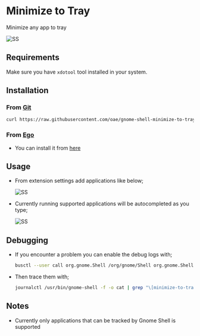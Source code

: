 # Minimize to Tray

Minimize any app to tray

![SS](https://i.imgur.com/cgJsgNT.png)

## Requirements

Make sure you have `xdotool` tool installed in your system.

## Installation

### From [Git](https://github.com/oae/gnome-shell-minimize-to-tray)

```bash
curl https://raw.githubusercontent.com/oae/gnome-shell-minimize-to-tray/master/installer.sh | bash
```

### From [Ego](extensions.gnome.org)

* You can install it from [here](https://extensions.gnome.org/extension/1750/minimize-to-tray/)

## Usage

* From extension settings add applications like below;
  
  ![SS](https://i.imgur.com/cbsHdMe.png)

* Currently running supported applications will be autocompleted as you type;

  ![SS](https://i.imgur.com/ewLfLfZ.png)

## Debugging

* If you encounter a problem you can enable the debug logs with;

  ```sh
  busctl --user call org.gnome.Shell /org/gnome/Shell org.gnome.Shell Eval s 'window.mtt.debug = true;'
  ```

* Then trace them with;

  ```sh
  journalctl /usr/bin/gnome-shell -f -o cat | grep "\[minimize-to-tray\]"
  ```

## Notes

* Currently only applications that can be tracked by Gnome Shell is supported
